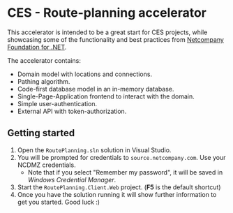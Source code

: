 # CES - Route-planning accelerator

This accelerator is intended to be a great start for CES projects, while showcasing some of the functionality and best practices from [Netcompany Foundation for .NET](https://goto.netcompany.com/cases/GTE1579/NCDOTNET).

The accelerator contains:
- Domain model with locations and connections.
- Pathing algorithm.
- Code-first database model in an in-memory database.
- Single-Page-Application frontend to interact with the domain.
- Simple user-authentication.
- External API with token-authorization.

## Getting started

1. Open the `RoutePlanning.sln` solution in Visual Studio.
2. You will be prompted for credentials to `source.netcompany.com`. Use your NCDMZ credentials.
   - Note that if you select "Remember my password", it will be saved in *Windows Credential Manager*.
3. Start the `RoutePlanning.Client.Web` project. (**F5** is the default shortcut)
4. Once you have the solution running it will show further information to get you started. Good luck :)
